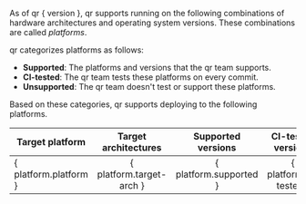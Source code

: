As of qr { version },
qr supports running on the following combinations of
hardware architectures and operating system versions.
These combinations are called _platforms_.

qr categorizes platforms as follows:

* **Supported**: The platforms and versions that the qr team supports.
* **CI-tested**: The qr team tests these platforms on every commit.
* **Unsupported**: The qr team doesn't test or support these platforms.

Based on these categories,
qr supports deploying to the following platforms.

| Target platform | Target architectures | Supported versions | CI-tested versions |  Unsupported versions |
|---|:---:|:---:|:---:|:---:|
  | { platform.platform } | { platform.target-arch } | { platform.supported } | { platform.ci-tested } | { platform.unsupported } |
